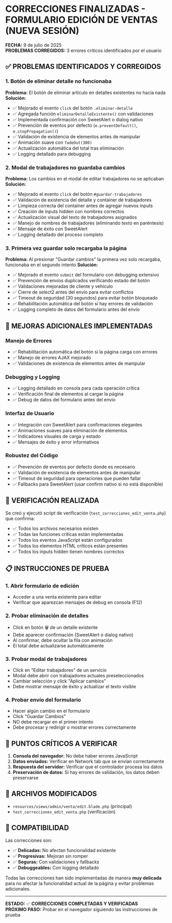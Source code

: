 # CORRECCIONES FINALIZADAS - FORMULARIO EDICIÓN DE VENTAS (NUEVA SESIÓN)

**FECHA:** 9 de julio de 2025  
**PROBLEMAS CORREGIDOS:** 3 errores críticos identificados por el usuario

## ✅ PROBLEMAS IDENTIFICADOS Y CORREGIDOS

### 1. **Botón de eliminar detalle no funcionaba**
**Problema:** El botón de eliminar artículo en detalles existentes no hacía nada
**Solución:**
- ✅ Mejorado el evento `click` del botón `.eliminar-detalle`
- ✅ Agregada función `eliminarDetalleExistente()` con validaciones
- ✅ Implementada confirmación con SweetAlert o dialog nativo
- ✅ Prevención de eventos por defecto (`e.preventDefault()`, `e.stopPropagation()`)
- ✅ Validación de existencia de elementos antes de manipular
- ✅ Animación suave con `fadeOut(300)`
- ✅ Actualización automática del total tras eliminación
- ✅ Logging detallado para debugging

### 2. **Modal de trabajadores no guardaba cambios**
**Problema:** Los cambios en el modal de editar trabajadores no se aplicaban
**Solución:**
- ✅ Mejorado el evento `click` del botón `#guardar-trabajadores`
- ✅ Validación de existencia del detalle y container de trabajadores
- ✅ Limpieza correcta del container antes de agregar nuevos inputs
- ✅ Creación de inputs hidden con nombres correctos
- ✅ Actualización visual del texto de trabajadores asignados
- ✅ Manejo de nombres de trabajadores (eliminando texto en paréntesis)
- ✅ Mensaje de éxito con SweetAlert
- ✅ Logging detallado del proceso completo

### 3. **Primera vez guardar solo recargaba la página**
**Problema:** Al presionar "Guardar cambios" la primera vez solo recargaba, funcionaba en el segundo intento
**Solución:**
- ✅ Mejorado el evento `submit` del formulario con debugging extensivo
- ✅ Prevención de envíos duplicados verificando estado del botón
- ✅ Validaciones mejoradas de cliente y vehículo
- ✅ Cierre de select2 antes del envío para evitar conflictos
- ✅ Timeout de seguridad (30 segundos) para evitar botón bloqueado
- ✅ Rehabilitación automática del botón si hay errores de validación
- ✅ Logging completo de datos del formulario antes del envío

## 🔧 MEJORAS ADICIONALES IMPLEMENTADAS

### Manejo de Errores
- ✅ Rehabilitación automática del botón si la página carga con errores
- ✅ Manejo de errores AJAX mejorado
- ✅ Validaciones de existencia de elementos antes de manipular

### Debugging y Logging
- ✅ Logging detallado en consola para cada operación crítica
- ✅ Verificación final de elementos al cargar la página
- ✅ Debug de datos del formulario antes del envío

### Interfaz de Usuario
- ✅ Integración con SweetAlert para confirmaciones elegantes
- ✅ Animaciones suaves para eliminación de elementos
- ✅ Indicadores visuales de carga y estado
- ✅ Mensajes de éxito y error informativos

### Robustez del Código
- ✅ Prevención de eventos por defecto donde es necesario
- ✅ Validación de existencia de elementos antes de manipular
- ✅ Timeout de seguridad para operaciones que pueden fallar
- ✅ Fallbacks para SweetAlert (usar confirm nativo si no está disponible)

## 🧪 VERIFICACIÓN REALIZADA

Se creó y ejecutó script de verificación (`test_correcciones_edit_venta.php`) que confirma:
- ✅ Todos los archivos necesarios existen
- ✅ Todas las funciones críticas están implementadas
- ✅ Todos los eventos JavaScript están configurados
- ✅ Todos los elementos HTML críticos están presentes
- ✅ Todos los inputs hidden tienen nombres correctos

## 📋 INSTRUCCIONES DE PRUEBA

### 1. Abrir formulario de edición
- Acceder a una venta existente para editar
- Verificar que aparezcan mensajes de debug en consola (F12)

### 2. Probar eliminación de detalles
- Click en botón 🗑️ de un detalle existente
- Debe aparecer confirmación (SweetAlert o dialog nativo)
- Al confirmar, debe ocultar la fila con animación
- El total debe actualizarse automáticamente

### 3. Probar modal de trabajadores
- Click en "Editar trabajadores" de un servicio
- Modal debe abrir con trabajadores actuales preseleccionados
- Cambiar selección y click "Aplicar cambios"
- Debe mostrar mensaje de éxito y actualizar el texto visible

### 4. Probar envío del formulario
- Hacer algún cambio en el formulario
- Click "Guardar Cambios"
- NO debe recargar en el primer intento
- Debe procesar y redirigir o mostrar errores correctamente

## 🚨 PUNTOS CRÍTICOS A VERIFICAR

1. **Consola del navegador:** No debe haber errores JavaScript
2. **Datos enviados:** Verificar en Network tab que se envían correctamente
3. **Respuesta del servidor:** Verificar que el controlador procesa los datos
4. **Preservación de datos:** Si hay errores de validación, los datos deben preservarse

## 📁 ARCHIVOS MODIFICADOS

- `resources/views/admin/venta/edit.blade.php` (principal)
- `test_correcciones_edit_venta.php` (verificación)

## 🔄 COMPATIBILIDAD

Las correcciones son:
- ✅ **Delicadas:** No afectan funcionalidad existente
- ✅ **Progresivas:** Mejoran sin romper
- ✅ **Seguras:** Con validaciones y fallbacks
- ✅ **Debuggeables:** Con logging detallado

Todas las correcciones han sido implementadas de manera **muy delicada** para no afectar la funcionalidad actual de la página y evitar problemas adicionales.

---

**ESTADO:** ✅ **CORRECCIONES COMPLETADAS Y VERIFICADAS**  
**PRÓXIMO PASO:** Probar en el navegador siguiendo las instrucciones de prueba
